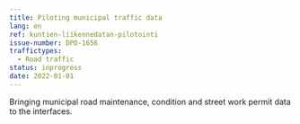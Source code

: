 ```yaml
---
title: Piloting municipal traffic data
lang: en
ref: kuntien-liikennedatan-pilotointi
issue-number: DPO-1656
traffictypes:
  - Road traffic
status: inprogress
date: 2022-01-01
---
```


Bringing municipal road maintenance, condition and street work permit data to the interfaces.